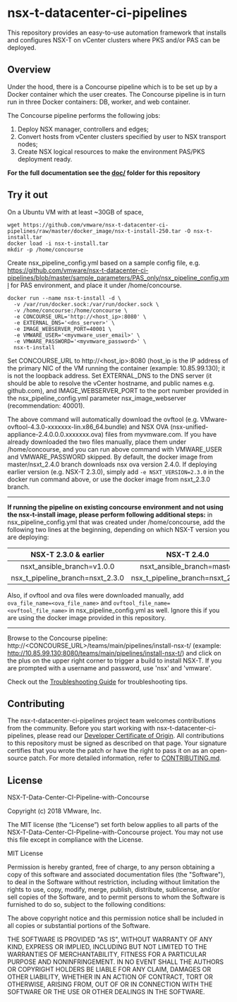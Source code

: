 


# nsx-t-datacenter-ci-pipelines
This repository provides an easy-to-use automation framework that installs and configures NSX-T on vCenter clusters where PKS and/or PAS can be deployed.

## Overview
Under the hood, there is a Concourse pipeline which is to be set up by a Docker container which the user creates. The Concourse pipeline is in turn run in three Docker containers: DB, worker, and web container.

The Concourse pipeline performs the following jobs:
1. Deploy NSX manager, controllers and edges;
2. Convert hosts from vCenter clusters specified by user to NSX transport nodes;
3. Create NSX logical resources to make the environment PAS/PKS deployment ready.

__For the full documentation see the [doc/](./doc) folder for this repository__

## Try it out
On a Ubuntu VM with at least ~30GB of space,
```
wget https://github.com/vmware/nsx-t-datacenter-ci-pipelines/raw/master/docker_image/nsx-t-install-250.tar -O nsx-t-install.tar
docker load -i nsx-t-install.tar
mkdir -p /home/concourse
```
Create nsx_pipeline_config.yml based on a sample config file, e.g. https://github.com/vmware/nsx-t-datacenter-ci-pipelines/blob/master/sample_parameters/PAS_only/nsx_pipeline_config.yml for PAS environment, and place it under /home/concourse. </br>

```
docker run --name nsx-t-install -d \
  -v /var/run/docker.sock:/var/run/docker.sock \
  -v /home/concourse:/home/concourse \
  -e CONCOURSE_URL='http://<host_ip>:8080' \
  -e EXTERNAL_DNS='<dns_server>' \
  -e IMAGE_WEBSERVER_PORT=40001 \
  -e VMWARE_USER='<myvmware_user_email>' \
  -e VMWARE_PASSWORD='<myvmware_password>' \
  nsx-t-install
```
Set CONCOURSE_URL to http://<host_ip>:8080 (host_ip is the IP address of the primary NIC of the VM running the container (example: 10.85.99.130); it is not the loopback address. Set EXTERNAL_DNS to the DNS server (it should be able to resolve the vCenter hostname, and public names e.g. github.com), and IMAGE_WEBSERVER_PORT to the port number provided in the nsx_pipeline_config.yml parameter nsx_image_webserver (recommendation: 40001).

The above command will automatically download the ovftool (e.g. VMware-ovftool-4.3.0-xxxxxxx-lin.x86_64.bundle) and NSX OVA (nsx-unified-appliance-2.4.0.0.0.xxxxxxx.ova) files from myvmware.com. If you have already downloaded the two files manually, place them under /home/concourse, and you can run above command with VMWARE_USER and VMWARE_PASSWORD skipped. By default, the docker image from master/nsxt_2.4.0 branch downloads nsx ova version 2.4.0. If deploying earlier version (e.g. NSX-T 2.3.0), simply add `` -e NSXT_VERSION=2.3.0 `` in the docker run command above, or use the docker image from nsxt_2.3.0 branch.

---
__If running the pipeline on existing concourse environment and not using the nsx-t-install image, please perform following additional steps:__ in nsx_pipeline_config.yml that was created under /home/concourse, add the following two lines at the beginning, depending on which NSX-T version you are deploying:

| NSX-T 2.3.0 & earlier  |   NSX-T 2.4.0   |  NSX-T 2.5.0  |  NSX-T 3.0.0 - 3.1.3 |  NSX-T 3.2.0  |
|:----------------------:|:---------------:|:-------------:|:-------------:|:-------------:|
| nsxt_ansible_branch=v1.0.0 |  nsxt_ansible_branch=master | nsxt_ansible_branch=dev |nsxt_ansible_branch=v3.0.0 |nsxt_ansible_branch=v3.0.0
| nsx_t_pipeline_branch=nsxt_2.3.0 |  nsx_t_pipeline_branch=nsxt_2.4.0 | nsx_t_pipeline_branch=master |nsx_t_pipeline_branch=nsxt_3.0.0 | nsx_t_pipeline_branch=nsxt_3.2.0

Also, if ovftool and ova files were downloaded manually, add ``ova_file_name=<ova_file_name>`` and ``ovftool_file_name=<ovftool_file_name>`` in nsx_pipeline_config.yml as well.
Ignore this if you are using the docker image provided in this repository.

---

Browse to the Concourse pipeline: http://<CONCOURSE_URL>/teams/main/pipelines/install-nsx-t/ (example: http://10.85.99.130:8080/teams/main/pipelines/install-nsx-t/) and click on the plus on the upper right corner to trigger a build to install NSX-T. If you are prompted with a username and password, use 'nsx' and 'vmware'.

Check out the [Troubleshooting Guide](./doc/Utilities-and-troubleshooting.md) for troubleshooting tips.

## Contributing

The nsx-t-datacenter-ci-pipelines project team welcomes contributions from the community. Before you start working with nsx-t-datacenter-ci-pipelines, please read our [Developer Certificate of Origin](https://cla.vmware.com/dco). All contributions to this repository must be signed as described on that page. Your signature certifies that you wrote the patch or have the right to pass it on as an open-source patch. For more detailed information, refer to [CONTRIBUTING.md](CONTRIBUTING.md).

## License
NSX-T-Data-Center-CI-Pipeline-with-Concourse

Copyright (c) 2018 VMware, Inc.				

The MIT license (the “License”) set forth below applies to all parts of the NSX-T-Data-Center-CI-Pipeline-with-Concourse project.  You may not use this file except in compliance with the License. 

MIT License

Permission is hereby granted, free of charge, to any person obtaining a copy of this software and associated documentation files (the "Software"), to deal in the Software without restriction, including without limitation the rights to use, copy, modify, merge, publish, distribute, sublicense, and/or sell copies of the Software, and to permit persons to whom the Software is furnished to do
so, subject to the following conditions:

The above copyright notice and this permission notice shall be included in all copies or substantial portions of the Software.

THE SOFTWARE IS PROVIDED "AS IS", WITHOUT WARRANTY OF ANY KIND, EXPRESS OR IMPLIED, INCLUDING BUT NOT LIMITED TO THE WARRANTIES OF MERCHANTABILITY, FITNESS FOR A PARTICULAR PURPOSE AND NONINFRINGEMENT. IN NO EVENT SHALL THE AUTHORS OR COPYRIGHT HOLDERS BE LIABLE FOR ANY CLAIM, DAMAGES OR OTHER LIABILITY, WHETHER IN AN ACTION OF CONTRACT, TORT OR OTHERWISE, ARISING FROM, OUT OF OR IN CONNECTION WITH THE SOFTWARE OR THE USE OR OTHER DEALINGS IN THE SOFTWARE.
